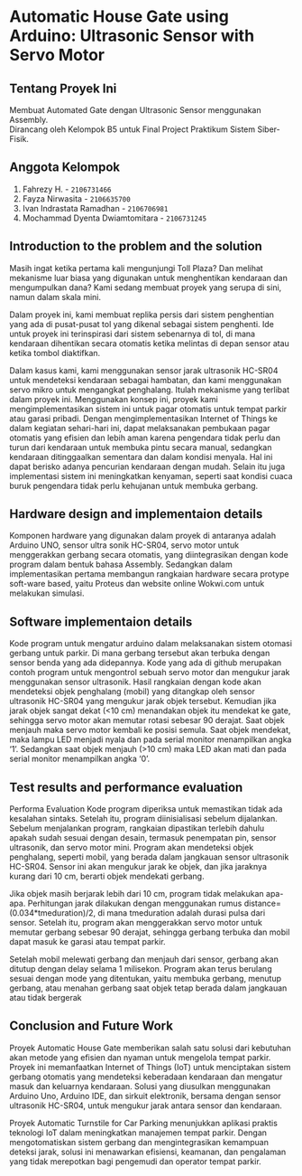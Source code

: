 # Automatic House Gate using Arduino: Ultrasonic Sensor with Servo Motor

## Tentang Proyek Ini
Membuat Automated Gate dengan Ultrasonic Sensor menggunakan Assembly. 
<br> Dirancang oleh Kelompok B5 untuk Final Project Praktikum Sistem Siber-Fisik.

## Anggota Kelompok
1. Fahrezy H. - `2106731466`
2. Fayza Nirwasita - `2106635700`
3. Ivan Indrastata Ramadhan - `2106706981`
4. Mochammad Dyenta Dwiamtomitara - `2106731245`

## Introduction to the problem and the solution
Masih ingat ketika pertama kali mengunjungi Toll Plaza? Dan melihat mekanisme luar biasa yang digunakan untuk menghentikan kendaraan dan mengumpulkan dana? Kami sedang membuat proyek yang serupa di sini, namun dalam skala mini.

Dalam proyek ini, kami membuat replika persis dari sistem penghentian yang ada di pusat-pusat tol yang dikenal sebagai sistem penghenti. Ide untuk proyek ini terinspirasi dari sistem sebenarnya di tol, di mana kendaraan dihentikan secara otomatis ketika melintas di depan sensor atau ketika tombol diaktifkan.

Dalam kasus kami, kami menggunakan sensor jarak ultrasonik HC-SR04 untuk mendeteksi kendaraan sebagai hambatan, dan kami menggunakan servo mikro untuk mengangkat penghalang. Itulah mekanisme yang terlibat dalam proyek ini. Menggunakan konsep ini, proyek kami mengimplementasikan sistem ini untuk pagar otomatis untuk tempat parkir atau garasi pribadi. Dengan mengimplementasikan Internet of Things ke dalam kegiatan sehari-hari ini, dapat melaksanakan pembukaan pagar otomatis yang efisien dan lebih aman karena pengendara tidak perlu dan turun dari kendaraan untuk membuka pintu secara manual, sedangkan kendaraan ditinggaalkan sementara dan dalam kondisi menyala. Hal ini dapat berisko adanya pencurian kendaraan dengan mudah. Selain itu juga implementasi sistem ini meningkatkan kenyaman, seperti saat kondisi cuaca buruk pengendara tidak perlu kehujanan untuk membuka gerbang.

## Hardware design and implementaion details 
Komponen hardware yang digunakan dalam proyek di antaranya adalah Arduino UNO, sensor ultra sonik HC-SR04, servo motor untuk menggerakkan gerbang secara otomatis, yang diintegrasikan dengan kode program dalam bentuk bahasa Assembly. Sedangkan dalam implementasikan pertama membangun rangkaian hardware secara protype soft-ware based, yaitu Proteus dan website online Wokwi.com untuk melakukan simulasi. 

## Software implementaion details 
Kode program untuk mengatur arduino dalam melaksanakan sistem otomasi gerbang untuk parkir. Di mana gerbang tersebut akan terbuka dengan sensor benda yang ada didepannya. Kode yang ada di github merupakan contoh program untuk mengontrol sebuah servo motor dan mengukur jarak menggunakan sensor ultrasonik.
Hasil rangkaian dengan kode akan mendeteksi objek penghalang (mobil) yang ditangkap oleh sensor ultrasonik HC-SR04 yang mengukur jarak objek tersebut. Kemudian jika jarak objek sangat dekat (<10 cm) menandakan objek itu mendekat ke gate, sehingga servo motor akan memutar rotasi sebesar 90 derajat. Saat objek menjauh maka servo motor kembali ke posisi semula. Saat objek mendekat, maka lampu LED menjadi nyala dan pada serial monitor menampilkan angka ‘1’. Sedangkan saat objek menjauh (>10 cm) maka LED akan mati dan pada serial monitor menampilkan angka ‘0’.

## Test results and performance evaluation 

Performa Evaluation
Kode program diperiksa untuk memastikan tidak ada kesalahan sintaks. Setelah itu, program diinisialisasi sebelum dijalankan.
Sebelum menjalankan program, rangkaian dipastikan terlebih dahulu apakah sudah sesuai dengan desain, termasuk penempatan pin, sensor ultrasonik, dan servo motor mini. Program akan mendeteksi objek penghalang, seperti mobil, yang berada dalam jangkauan sensor ultrasonik HC-SR04. Sensor ini akan mengukur jarak ke objek, dan jika jaraknya kurang dari 10 cm, berarti objek mendekati gerbang.

Jika objek masih berjarak lebih dari 10 cm, program tidak melakukan apa-apa. Perhitungan jarak dilakukan dengan menggunakan rumus distance=(0.034*tmeduration)/2, di mana tmeduration adalah durasi pulsa dari sensor. Setelah itu, program akan menggerakkan servo motor untuk memutar gerbang sebesar 90 derajat, sehingga gerbang terbuka dan mobil dapat masuk ke garasi atau tempat parkir.

Setelah mobil melewati gerbang dan menjauh dari sensor, gerbang akan ditutup dengan delay selama 1 milisekon. Program akan terus berulang sesuai dengan mode yang ditentukan, yaitu membuka gerbang, menutup gerbang, atau menahan gerbang saat objek tetap berada dalam jangkauan atau tidak bergerak

## Conclusion and Future Work  
Proyek Automatic House Gate memberikan salah satu solusi dari kebutuhan akan metode yang efisien dan nyaman untuk mengelola tempat parkir. Proyek ini memanfaatkan Internet of Things (IoT) untuk menciptakan sistem gerbang otomatis yang mendeteksi keberadaan kendaraan dan mengatur masuk dan keluarnya kendaraan. Solusi yang diusulkan menggunakan Arduino Uno, Arduino IDE, dan sirkuit elektronik, bersama dengan sensor ultrasonik HC-SR04, untuk mengukur jarak antara sensor dan kendaraan.

Proyek Automatic Turnstile for Car Parking menunjukkan aplikasi praktis teknologi IoT dalam meningkatkan manajemen tempat parkir. Dengan mengotomatiskan sistem gerbang dan mengintegrasikan kemampuan deteksi jarak, solusi ini menawarkan efisiensi, keamanan, dan pengalaman yang tidak merepotkan bagi pengemudi dan operator tempat parkir.



<!-- ## Proteus
![State Diagram](https://drive.google.com/file/d/1YnqgZwbPYb-U-LKxIgehy_YIs6JxD88m/view?usp=share_link) -->
